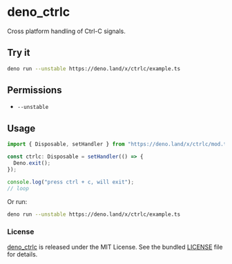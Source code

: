 # deno_ctrlc

Cross platform handling of Ctrl-C signals.

## Try it

```bash
deno run --unstable https://deno.land/x/ctrlc/example.ts
```

## Permissions

- `--unstable`

## Usage

```ts
import { Disposable, setHandler } from "https://deno.land/x/ctrlc/mod.ts";

const ctrlc: Disposable = setHandler(() => {
  Deno.exit();
});

console.log("press ctrl + c, will exit");
// loop
```

Or run:

```bash
deno run --unstable https://deno.land/x/ctrlc/example.ts
```

### License

[deno_ctrlc](https://github.com/justjavac/deno_ctrlc) is released under the MIT
License. See the bundled [LICENSE](./LICENSE) file for details.
